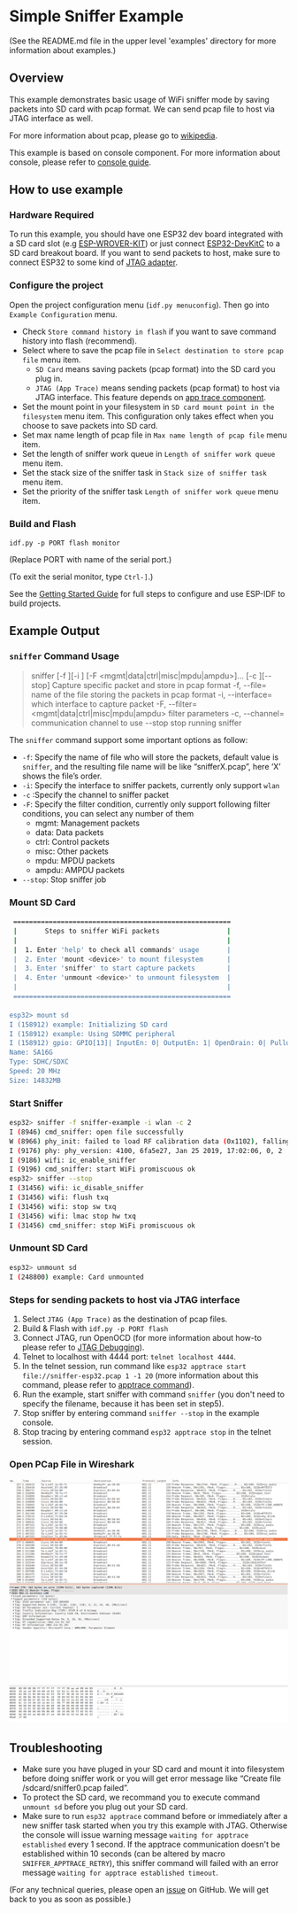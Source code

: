 # Simple Sniffer Example

(See the README.md file in the upper level 'examples' directory for more information about examples.)

## Overview

This example demonstrates basic usage of WiFi sniffer mode by saving packets into SD card with pcap format. We can send pcap file to host via JTAG interface as well.

For more information about pcap, please go to [wikipedia](https://en.wikipedia.org/wiki/Pcap).

This example is based on console component. For more information about console, please refer to [console guide](https://docs.espressif.com/projects/esp-idf/en/latest/api-guides/console.html).

## How to use example

### Hardware Required

To run this example, you should have one ESP32 dev board integrated with a SD card slot (e.g [ESP-WROVER-KIT](https://docs.espressif.com/projects/esp-idf/en/latest/hw-reference/modules-and-boards.html#esp-wrover-kit-v4-1)) or just connect [ESP32-DevKitC](https://docs.espressif.com/projects/esp-idf/en/latest/hw-reference/modules-and-boards.html#esp32-devkitc-v4) to a SD card breakout board. 
If you want to send packets to host, make sure to connect ESP32 to some kind of [JTAG adapter](https://docs.espressif.com/projects/esp-idf/en/latest/api-guides/jtag-debugging/index.html#jtag-debugging-selecting-jtag-adapter).

### Configure the project

Open the project configuration menu (`idf.py menuconfig`). Then go into `Example Configuration` menu.

- Check `Store command history in flash` if you want to save command history into flash (recommend).
- Select where to save the pcap file in `Select destination to store pcap file` menu item.
  - `SD Card` means saving packets (pcap format) into the SD card you plug in.
  - `JTAG (App Trace)` means sending packets (pcap format) to host via JTAG interface. This feature depends on [app trace component](https://docs.espressif.com/projects/esp-idf/en/latest/api-guides/app_trace.html).
- Set the mount point in your filesystem in `SD card mount point in the filesystem` menu item. This configuration only takes effect when you choose to save packets into SD card.
- Set max name length of pcap file in `Max name length of pcap file` menu item.
- Set the length of sniffer work queue in `Length of sniffer work queue` menu item.
- Set the stack size of the sniffer task in `Stack size of sniffer task` menu item.
- Set the priority of the sniffer task `Length of sniffer work queue` menu item.

### Build and Flash

```
idf.py -p PORT flash monitor
```

(Replace PORT with name of the serial port.)

(To exit the serial monitor, type ``Ctrl-]``.)

See the [Getting Started Guide](https://docs.espressif.com/projects/esp-idf/en/latest/get-started/index.html) for full steps to configure and use ESP-IDF to build projects.

## Example Output

### `sniffer` Command Usage

> sniffer  [-f <file>][-i ] [-F <mgmt|data|ctrl|misc|mpdu|ampdu>]... [-c <channel>][--stop]
>   Capture specific packet and store in pcap format
>   -f, --file=<file>  name of the file storing the packets in pcap format
>   -i, --interface=<wlan>  which interface to capture packet
>   -F, --filter=<mgmt|data|ctrl|misc|mpdu|ampdu>  filter parameters
>   -c, --channel=<channel>  communication channel to use
>         --stop  stop running sniffer

The `sniffer` command support some important options as follow:

* `-f`: Specify the name of file who will store the packets, default value is `sniffer`, and the resulting file name will be like “snifferX.pcap”, here ‘X’ shows the file’s order.
* `-i`: Specify the interface to sniffer packets, currently only support `wlan`
* `-c` :Specify the channel to sniffer packet
* `-F`: Specify the filter condition, currently only support following filter conditions, you can select any number of them
  * mgmt: Management packets
  * data: Data packets
  * ctrl: Control packets
  * misc: Other packets
  * mpdu: MPDU packets
  * ampdu: AMPDU packets
* `--stop`: Stop sniffer job

### Mount SD Card

```bash
 =======================================================
 |       Steps to sniffer WiFi packets                 |
 |                                                     |
 |  1. Enter 'help' to check all commands' usage       |
 |  2. Enter 'mount <device>' to mount filesystem      |
 |  3. Enter 'sniffer' to start capture packets        |
 |  4. Enter 'unmount <device>' to unmount filesystem  |
 |                                                     |
 =======================================================

esp32> mount sd
I (158912) example: Initializing SD card
I (158912) example: Using SDMMC peripheral
I (158912) gpio: GPIO[13]| InputEn: 0| OutputEn: 1| OpenDrain: 0| Pullup: 0| Pulldown: 0| Intr:0 
Name: SA16G
Type: SDHC/SDXC
Speed: 20 MHz
Size: 14832MB
```

### Start Sniffer

```bash
esp32> sniffer -f sniffer-example -i wlan -c 2
I (8946) cmd_sniffer: open file successfully
W (8966) phy_init: failed to load RF calibration data (0x1102), falling back to full calibration
I (9176) phy: phy_version: 4100, 6fa5e27, Jan 25 2019, 17:02:06, 0, 2
I (9186) wifi: ic_enable_sniffer
I (9196) cmd_sniffer: start WiFi promiscuous ok
esp32> sniffer --stop
I (31456) wifi: ic_disable_sniffer
I (31456) wifi: flush txq
I (31456) wifi: stop sw txq
I (31456) wifi: lmac stop hw txq
I (31456) cmd_sniffer: stop WiFi promiscuous ok
```

### Unmount SD Card

```bash
esp32> unmount sd
I (248800) example: Card unmounted
```

### Steps for sending packets to host via JTAG interface
1. Select `JTAG (App Trace)` as the destination of pcap files.
2. Build & Flash with `idf.py -p PORT flash`
3. Connect JTAG, run OpenOCD (for more information about how-to please refer to [JTAG Debugging](https://docs.espressif.com/projects/esp-idf/en/latest/api-guides/jtag-debugging/index.html)).
4. Telnet to localhost with 4444 port: `telnet localhost 4444`.
5. In the telnet session, run command like `esp32 apptrace start file://sniffer-esp32.pcap 1 -1 20` (more information about this command, please refer to [apptrace command](https://docs.espressif.com/projects/esp-idf/en/latest/api-guides/app_trace.html#openocd-application-level-tracing-commands)).
6. Run the example, start sniffer with command `sniffer` (you don't need to specify the filename, because it has been set in step5).
7. Stop sniffer by entering command `sniffer --stop` in the example console.
8. Stop tracing by entering command `esp32 apptrace stop` in the telnet session.


### Open PCap File in Wireshark

![sniffer-example0.pcap](sniffer-esp32-pcap.png)

## Troubleshooting

- Make sure you have pluged in your SD card and mount it into filesystem before doing sniffer work or you will get error message like “Create file /sdcard/sniffer0.pcap failed”.
- To protect the SD card, we recommand you to execute command `unmount sd` before you plug out your SD card.
- Make sure to run `esp32 apptrace` command before or immediately after a new sniffer task started when you try this example with JTAG. Otherwise the console will issue warning message `waiting for apptrace established` every 1 second. If the apptrace communication doesn't be established within 10 seconds (can be altered by macro `SNIFFER_APPTRACE_RETRY`), this sniffer command will failed with an error message `waiting for apptrace established timeout`.

(For any technical queries, please open an [issue](https://github.com/espressif/esp-idf/issues) on GitHub. We will get back to you as soon as possible.)
